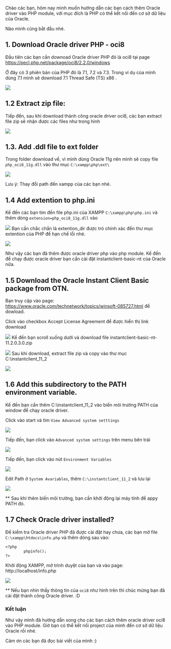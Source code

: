 Chào các bạn, hôm nay mình muốn hướng dẫn các bạn cách thêm Oracle driver vào PHP module, với mục đích là PHP có thể kết nối đến cơ sở dữ liệu của Oracle.

Nào mình cũng bắt đầu nhé.
## 1. Download Oracle driver PHP - oci8
Đầu tiên các bạn cần downoad Oracle driver PHP đó là oci8 tại page https://pecl.php.net/package/oci8/2.2.0/windows

Ở đây có 3 phiên bản của PHP đó là 7.1, 7.2 và 7.3. Trong ví dụ của mình dùng 7.1 mình sẽ download 7.1 Thread Safe (TS) x86 .

![](https://images.viblo.asia/21f75f28-45c5-406c-a8a9-74ee828a7919.jpg)
## 1.2 Extract zip file:	
Tiếp đến, sau khi download thành công oracle driver oci8, các bạn extract file zip sẽ nhận được các files như trong hình

![](https://images.viblo.asia/efd91423-4ca6-4727-a523-ecd1a15dd31e.jpg)
## 1.3. Add .ddl file to ext folder
Trong folder download về, vì mình dùng Oracle 11g nên mình sẽ copy file `php_oci8_11g.dll` vào thư mục `C:\xampp\php\ext\`

![](https://images.viblo.asia/752c6a34-7363-4b0b-b34c-6b8ca78a270c.jpg)

Lưu ý: Thay đổi path đến xampp của các bạn nhé.
## 1.4 Add extention to php.ini
Kế đến các bạn tìm đến file php.ini của XAMPP  `C:\xampp\php\php.ini` và thêm dòng `extension=php_oci8_11g.dll` vào

![](https://images.viblo.asia/975610bf-fbe9-4e2a-8170-e90a0e4b1a21.jpg)
Bạn cần chắc chắn là extention_dir được trỏ chính xác đến thư mục extention của PHP để hạn chế lỗi nhé.

![](https://images.viblo.asia/ebcc8141-39c3-4c78-ad00-44f26730259e.jpg)

Như vậy các bạn đã thêm được oracle driver php vào php module. Kế đến để chạy được oracle driver bạn cần cài đặt instantclient-basic-nt của Oracle nữa.
## 1.5 Download the Oracle Instant Client Basic package from OTN.	
Bạn truy cập vào page:	https://www.oracle.com/technetwork/topics/winsoft-085727.html để dowload.

Click vào checkbox Accept License Agreement để được hiển thị link download

![](https://images.viblo.asia/89f59927-271b-4689-baa0-915733eb2ff4.jpg)
Kế đến bạn scroll xuống dưới và download file instantclient-basic-nt-11.2.0.3.0.zip

![](https://images.viblo.asia/f65628c8-4690-40d9-8482-009ae15c705a.jpg)
Sau khi download, extract file zip và copy vào thư mục C:\instantclient_11_2

![](https://images.viblo.asia/365eb82a-a076-4d9d-bf1e-61ee26cb7b1f.jpg)
## 1.6 Add this subdirectory to the PATH environment variable. 	
Kế đến bạn cần thêm C:\instantclient_11_2 vào biến môi trường PATH của window để chạy oracle driver.

Click vào start và tìm `View Advanced system setttings`

![](https://images.viblo.asia/3361fbf9-9e58-46fb-b0b3-d54d44e6c51a.jpg)

Tiếp đến, bạn click vào `Advanced system settings` trên menu bên trái

![](https://images.viblo.asia/077ceffd-9fac-4864-96ad-778293232169.jpg)

Tiếp đến, bạn click vào nút `Environment Variables`

![](https://images.viblo.asia/de764814-68cf-41d0-8792-83182a883cca.jpg)

Edit Path ở `System Avariables`, thêm `C:\instantclient_11_2` và lưu lại

![](https://images.viblo.asia/8df36a26-62a9-4209-ac2e-7a2ec27e06f6.jpg)

** Sau khi thêm biến môi trường, bạn cần khởi động lại máy tính để appy PATH đó.
## 1.7 Check Oracle driver installed?	
Để kiểm tra Oracle driver PHP đã được cài đặt hay chưa, các bạn mở file `C:\xampp\htdocs\info.php` và thêm dòng sau vào:

```
<?php
        phpinfo();
?>
```
Khởi động XAMPP, mở trình duyệt của bạn và vào page: http://localhost/info.php

![](https://images.viblo.asia/bb67a78c-ed05-4bd3-a25c-6e81de00b53b.jpg)

** Nếu bạn nhìn thấy thông tin của `oci8` như hình trên thì chúc mừng bạn đã cài đặt thành công Oracle driver. :D
### Kết luận
Như vậy mình đã hướng dẫn xong cho các bạn cách thêm oracle driver oci8  vào PHP module. Giờ bạn có thể kết nối project của mình đến cơ sở dữ liệu Oracle rồi nhé. 

Cảm ơn các bạn đã đọc bài viết của mình :)